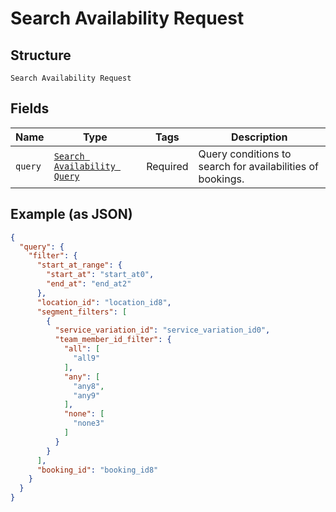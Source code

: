 
# Search Availability Request

## Structure

`Search Availability Request`

## Fields

| Name | Type | Tags | Description |
|  --- | --- | --- | --- |
| `query` | [`Search Availability Query`](/doc/models/search-availability-query.md) | Required | Query conditions to search for availabilities of bookings. |

## Example (as JSON)

```json
{
  "query": {
    "filter": {
      "start_at_range": {
        "start_at": "start_at0",
        "end_at": "end_at2"
      },
      "location_id": "location_id8",
      "segment_filters": [
        {
          "service_variation_id": "service_variation_id0",
          "team_member_id_filter": {
            "all": [
              "all9"
            ],
            "any": [
              "any8",
              "any9"
            ],
            "none": [
              "none3"
            ]
          }
        }
      ],
      "booking_id": "booking_id8"
    }
  }
}
```

